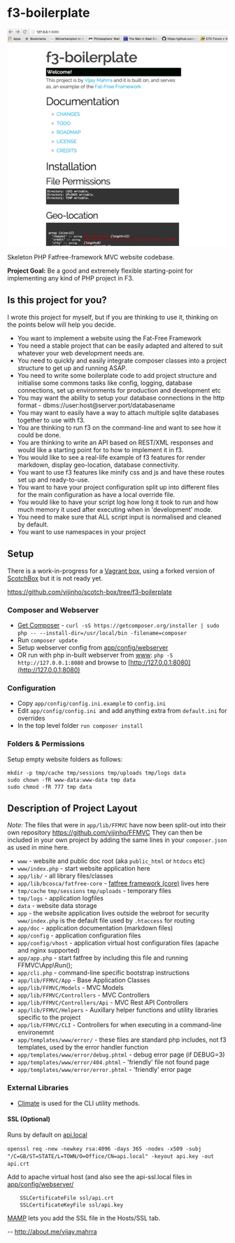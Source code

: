 # f3-boilerplate

![f3-boilerplate homepage screenshot](tmp/screenshot.png)

Skeleton PHP Fatfree-framework MVC website codebase.

**Project Goal:** Be a good and extremely flexible starting-point for implementing any kind of PHP project in F3.


## Is this project for you?

I wrote this project for myself, but if you are thinking to use it, thinking on the points below will help you decide.

* You want to implement a website using the Fat-Free Framework
* You need a stable project that can be easily adapted and altered to suit whatever your web development needs are.
* You need to quickly and easily integrate composer classes into a project structure to get up and running ASAP.
* You need to write some boilerplate code to add project structure and initialise some commons tasks like config, logging, database connections, set up environments for production and development etc
* You may want the ability to setup your database connections in the http format - dbms://user:host@server:port/databasename
* You may want to easily have a way to attach multiple sqlite databases together to use with f3.
* You are thinking to run f3 on the command-line and want to see how it could be done.
* You are thinking to write an API based on REST/XML responses and would like a starting point for to how to implement it in f3.
* You would like to see a real-life example of f3 features for render markdown, display geo-location, database connectivity.
* You want to use f3 features like minify css and js and have these routes set up and ready-to-use.
* You want to have your project configuration split up into different files for the main configuration as have a local override file.
* You would like to have your script log how long it took to run and how much memory it used after executing when in 'development' mode.
* You need to make sure that ALL script input is normalised and cleaned by default.
* You want to use namespaces in your project

## Setup

There is a work-in-progress for a [Vagrant box](https://www.vagrantup.com/), using a forked version of [ScotchBox](https://box.scotch.io/) but it is not ready yet.

https://github.com/vijinho/scotch-box/tree/f3-boilerplate

### Composer and Webserver

- [Get Composer](https://getcomposer.org/) - `curl -sS https://getcomposer.org/installer | sudo php -- --install-dir=/usr/local/bin -filename=composer`
- Run `composer update`
- Setup webserver config from [app/config/webserver](app/config/webserver)
- OR run with php in-built webserver from [www](www): `php -S http://127.0.0.1:8080` and browse to [http://127.0.0.1:8080](http://127.0.0.1:8080)

### Configuration
  - Copy `app/config/config.ini.example` to `config.ini`
  - Edit `app/config/config.ini `and add anything extra from `default.ini` for overrides
  - In the top level folder `run composer install`

### Folders & Permissions
Setup empty website folders as follows:

```
mkdir -p tmp/cache tmp/sessions tmp/uploads tmp/logs data
sudo chown -fR www-data:www-data tmp data
sudo chmod -fR 777 tmp data
```

## Description of Project Layout

*Note:* The files that were in `app/lib/FFMVC` have now been split-out into their own repository https://github.com/vijinho/FFMVC 
They can then be included in your own project by adding the same lines in your `composer.json` as used in mine here.

 * `www` - website and public doc root (aka `public_html` or `htdocs` etc)
 * `www/index.php` - start website application here
 * `app/lib/` - all library files/classes
 * `app/lib/bcosca/fatfree-core` - [fatfree framework (core)](https://github.com/bcosca/fatfree-core) lives here
 * `tmp/cache` `tmp/sessions` `tmp/uploads` - temporary files
 * `tmp/logs` - application logfiles
 * `data` - website data storage
 * `app` - the website application lives outside the webroot for security `www/index.php` is the default file used by `.htaccess` for routing
 * `app/doc` - application documentation (markdown files)
 * `app/config` - application configuration files
 * `app/config/vhost` - application virtual host configuration files (apache and nginx supported)
 * `app/app.php` - start fatfree by including this file and running FFMVC\App\Run();
 * `app/cli.php` - command-line specific bootstrap instructions
 * `app/lib/FFMVC/App` - Base Application Classes
 * `app/lib/FFMVC/Models` - MVC Models
 * `app/lib/FFMVC/Controllers` - MVC Controllers
 * `app/lib/FFMVC/Controllers/Api` - MVC Rest API Controllers
 * `app/lib/FFMVC/Helpers` - Auxillary helper functions and utility libraries specific to the project
 * `app/lib/FFMVC/CLI` - Controllers for when executing in a command-line environemnt
 * `app/templates/www/error/` - these files are standard php includes, not f3 templates, used by the error handler function
 * `app/templates/www/error/debug.phtml` - debug error page (if DEBUG=3)
 * `app/templates/www/error/404.phtml` - 'friendly' file not found page
 * `app/templates/www/error/error.phtml` - 'friendly' error page

### External Libraries
 * [Climate](http://climate.thephpleague.com/) is used for the CLI utility methods.

#### SSL (Optional)
Runs by default on [api.local](http://api.local/)

`openssl req -new -newkey rsa:4096 -days 365 -nodes -x509 -subj "/C=GB/ST=STATE/L=TOWN/O=Office/CN=api.local" -keyout api.key -out api.crt`

Add to apache virtual host (and also see the api-ssl.local files in [app/config/webserver/](app/config/webserver/)

```
    SSLCertificateFile ssl/api.crt
    SSLCertificateKeyFile ssl/api.key
```
[MAMP](https://www.mamp.info/) lets you add the SSL file in the Hosts/SSL tab.

--
http://about.me/vijay.mahrra
